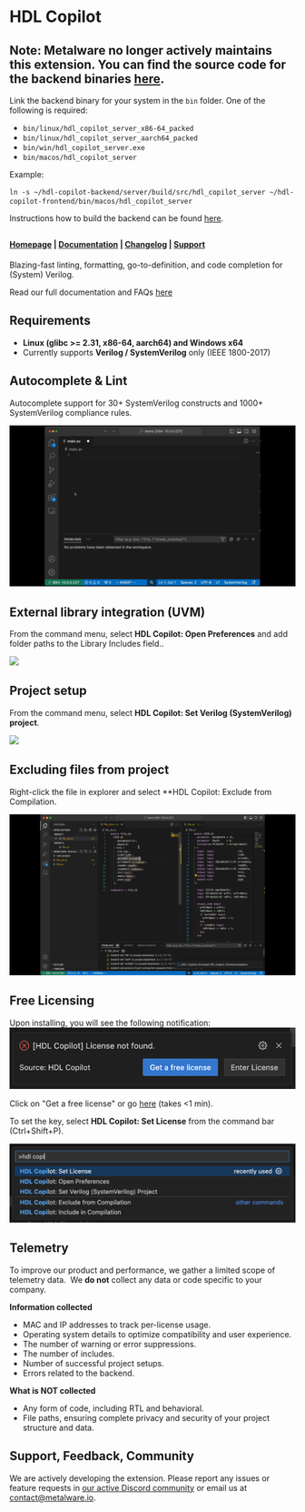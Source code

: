 
# HDL Copilot
## Note: Metalware no longer actively maintains this extension. You can find the source code for the backend binaries [here](https://github.com/metalware-inc/hdl-copilot-backend).

Link the backend binary for your system in the `bin` folder. One of the following is required:

- `bin/linux/hdl_copilot_server_x86-64_packed`
- `bin/linux/hdl_copilot_server_aarch64_packed`
- `bin/win/hdl_copilot_server.exe`
- `bin/macos/hdl_copilot_server`


Example:
```
ln -s ~/hdl-copilot-backend/server/build/src/hdl_copilot_server ~/hdl-copilot-frontend/bin/macos/hdl_copilot_server
```

Instructions how to build the backend can be found [here](https://github.com/metalware-inc/hdl-copilot-backend).

##

#### [Homepage](https://www.metalware.io/) | [Documentation](https://docs.metalware.io/hdl-copilot/) | [Changelog](https://marketplace.visualstudio.com/items/metalware-inc.hdl-copilot/changelog) | [Support](https://discord.gg/gntuHgpfDH)

Blazing-fast linting, formatting, go-to-definition, and code completion for (System) Verilog.

Read our full documentation and FAQs [here](https://docs.metalware.io/hdl-copilot/)
## Requirements

* **Linux (glibc >= 2.31, x86-64, aarch64) and Windows x64**
* Currently supports **Verilog / SystemVerilog** only (IEEE 1800-2017)

## Autocomplete & Lint

Autocomplete support for 30+ SystemVerilog constructs and 1000+ SystemVerilog compliance rules.

<img src="https://github.com/metalware-inc/public-assets/blob/main/hdl-copilot/vscode/images/hdl_copilot_lowres autcomplete_v5.png?raw=true">

## External library integration (UVM)

From the command menu, select **HDL Copilot: Open Preferences** and add folder paths to the Library Includes field..

<img src="https://github.com/metalware-inc/public-assets/blob/main/hdl-copilot/vscode/images/hdl_copilot_lowres_third_party_uvm_v6.png?raw=true">

## Project setup

From the command menu, select **HDL Copilot: Set Verilog (SystemVerilog) project**.

<img src="https://github.com/metalware-inc/public-assets/blob/main/hdl-copilot/vscode/images/hdl_copilot_easy_setup_low_res_v1.png?raw=true">

## Excluding files from project

Right-click the file in explorer and select **HDL Copilot: Exclude from Compilation.

![dep-1](https://github.com/metalware-inc/public-assets/blob/main/hdl-copilot/vscode/images/hdl_copilot_exclude_from_compilation_v1.png?raw=true)

## Free Licensing

Upon installing, you will see the following notification:
![setup-1](https://github.com/metalware-inc/public-assets/blob/main/hdl-copilot/vscode/images/license-not-found.png?raw=true)

Click on "Get a free license" or go [here](https://license.metalware.io/) (takes <1 min).

To set the key, select **HDL Copilot: Set License** from the command bar (Ctrl+Shift+P).

![setup-2](https://github.com/metalware-inc/public-assets/blob/main/hdl-copilot/vscode/images/set-license.png?raw=true)

## Telemetry

To improve our product and performance, we gather a limited scope of telemetry data.  We **do not** collect any data or code specific to your company.

**Information collected**

- MAC and IP addresses to track per-license usage.
- Operating system details to optimize compatibility and user experience.
- The number of warning or error suppressions.
- The number of includes.
- Number of successful project setups.
- Errors related to the backend.

**What is NOT collected**

- Any form of code, including RTL and behavioral.
- File paths, ensuring complete privacy and security of your project structure and data.

## Support, Feedback, Community

We are actively developing the extension. Please report any issues or feature requests in [our active Discord community](https://discord.gg/gntuHgpfDH) or email us at [contact@metalware.io](mailto:contact@metalware.io).
